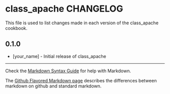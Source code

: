 class_apache CHANGELOG
======================

This file is used to list changes made in each version of the class_apache cookbook.

0.1.0
-----
- [your_name] - Initial release of class_apache

- - -
Check the [Markdown Syntax Guide](http://daringfireball.net/projects/markdown/syntax) for help with Markdown.

The [Github Flavored Markdown page](http://github.github.com/github-flavored-markdown/) describes the differences between markdown on github and standard markdown.
